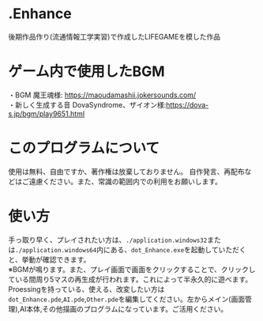 # .Enhance
後期作品作り(流通情報工学実習)で作成したLIFEGAMEを模した作品  
# ゲーム内で使用したBGM
・BGM
魔王魂様: https://maoudamashii.jokersounds.com/  
・新しく生成する音
DovaSyndrome、ザイオン様:https://dova-s.jp/bgm/play9651.html  
# このプログラムについて
使用は無料、自由ですか、著作権は放棄しておりません。
自作発言、再配布などはご遠慮ください。また、常識の範囲内での利用をお願いします。  
# 使い方
手っ取り早く、プレイされたい方は、`./application.windows32`または`./application.windows64`内にある、`dot_Enhance.exe`を起動していただくと、挙動が確認できます。  
※BGMが鳴ります。また、プレイ画面で画面をクリックすることで、クリックしている間周り5マスの再生成が行われます。これによって半永久的に遊べます。  
Proessingを持っている、使える、改変したい方は`dot_Enhance.pde`,`AI.pde`,`Other.pde`を編集してください。左からメイン(画面管理),AI本体,その他描画のプログラムになっています。ご活用ください。
